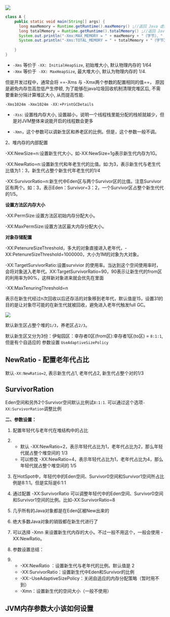 ![](https://youpaiyun.zongqilive.cn/image/20210115104019.png)

```java
class A {
    public static void main(String[] args) {
      long maxMemory = Runtime.getRuntime().maxMemory() ;//返回 Java 虚拟机试图使用的最大内存量。
      long totalMemory = Runtime.getRuntime().totalMemory() ;//返回 Java 虚拟机中的内存总量。
      System.out.println("-Xmx:MAX_MEMORY = " + maxMemory + "（字节）、" + (maxMemory / (double)1024 / 1024) + "MB");
      System.out.println("-Xms:TOTAL_MEMORY = " + totalMemory + "（字节）、" + (totalMemory / (double)1024 / 1024) + "MB");
    
    }
}
```



- `-Xms` 等价于 `-XX: InitialHeapSize`, 初始堆大小, 默认物理内存的 1/64
- `-Xmx` 等价于` -XX: MaxHeapSize`, 最大堆大小, 默认为物理内存的 1/4.

但是开发过程中，通常会将 ==-Xms 与 -Xmx两个参数的配置相同的值==， 原因是避免内存忽高忽低产生停顿, 为了能够在java垃圾回收机制清理完堆区后, 不需要重新分隔计算堆区大小, 从而提高性能.

```
-Xms1024m -Xmx1024m -XX:+PrintGCDetails
```



- `-Xss`: 设置栈内存大小,  设置越小，说明一个线程栈里能分配的栈帧就越少，但是对JVM整体来说能开启的线程数会更多

- `-Xmn`，这个参数可以调新生区和养老区的比例。但是，这个参数一般不调。





2、堆内存的内部配置

-XX:NewSize=n:设置新生代大小，如-XX:NewSize=1g表示新生代内存为1G。

-XX:NewRatio=n:设置新生代和年老生代的比值。如:为3，表示新生代与老生代比值为1：3，新生代占整个新生代年老生代的1/4

-XX:SurvivorRatio=n:新生代中Eden区与两个Survivor区的比值。注意Survivor区有两个。如：3，表示Eden：Survivor=3：2，一个Survivor区占整个新生代代的1/5。





**设置方法区内存大小**

-XX:PermSize:设置方法区初始内存分配大小。

-XX:MaxPermSize:设置方法区最大内存分配大小。





**对象存储配置**

-XX:PetenureSizeThreshold，多大的对象直接进入老年代，-XX:PetenureSizeThreshold=1000000，大小为1M的对象为大对象。

-XX:TargetSurvivorRatio:设置survivior 的使用率。当达到这个空间使用率时，会将对象送入老年代。XX:TargetSurvivorRatio=90，90表示让新生代的from区的利用率为90%，这样新对象进来就会优先在里面

-XX:MaxTenuringThreshold=n

表示在新生代经过n次回收以后还存活的对象移到老年代，默认值是15，设置31的目的是让对象尽可能的在新生代就被回收，避免进入老年代触发full GC。



![](https://youpaiyun.zongqilive.cn/image/20210115163236.png)

默认新生区占整个堆的`1/3`，养老区占`2/3`。

默认新生区又分为3份：伊甸园区：幸存者0区(from区):幸存者1区(to区) = `8:1:1`, 
但是有个自适应的 参数设置 `UseAdaptiveSizePolicy`



## NewRatio - 配置老年代占比

默认`-XX:NewRatio=2`, 表示新生代占1, 老年代占2, 新生代占整个对的1/3

## SurvivorRation

Eden空间和另外2个Survivor空间默认比例试`8:1:1`.
可以通过这个选项`-XX:SurvivorRation`调整比例







**二、参数设置：**

1. 配置年轻代与老年代在堆结构中的占比

2. - 默认 -XX:NewRatio=2，表示年轻代占比为1，老年代占比为2，那么年轻代就占整个堆空间的 1/3
   - 可以修改 -XX:NewRatio=4，表示年轻代占比为1，老年代占比为4，那么年轻代就占整个堆空间的 1/5

3. 在HotSpot中，年轻代中的Eden空间、Survivor0空间和Survivor1空间所占比例是8:1:1。但是实际是6:1:1

4. 通过配置 -XX:SurvivorRatio 可以调整年轻代中的Eden空间、Survivor0空间和Survivor1空间的比例。比如-XX:SurvivorRatio=8

5. 几乎所有的Java对象都是在Eden区被New出来的

6. 绝大多数Java对象的销毁都在新生代进行了

7. 可以选择 -Xmn 来设置新生代内存的大小。不过一般不用这个，一般会使用 -XX:NewRatio。

8. 参数设置总结：

9. - -XX:NewRatio ：设置新生代与老年代的比例。默认值是 2
   - -XX:SurvivorRatio：设置新生代中Eden和Survivor的比例
   - -XX:-UseAdaptiveSizePolicy：关闭自适应的内存分配策略（暂时用不到）
   - -Xmn：设置新生代的空间大小（一般不使用）



## JVM内存参数大小该如何设置



























